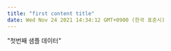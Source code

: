 ```yaml
---
title: "first content title"
date: Wed Nov 24 2021 14:34:12 GMT+0900 (한국 표준시)
---
```


"첫번째 샘플 데이터"
